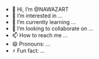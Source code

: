 - 👋 Hi, I’m @NAWAZART
- 👀 I’m interested in ...
- 🌱 I’m currently learning ...
- 💞️ I’m looking to collaborate on ...
- 📫 How to reach me ...
- 😄 Pronouns: ...
- ⚡ Fun fact: ...

<!---
NAWAZART/NAWAZART is a ✨ special ✨ repository because its `README.md` (this file) appears on your GitHub profile.
You can click the Preview link to take a look at your changes.
--->

